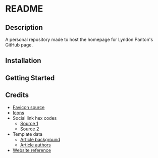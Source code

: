 # README

## Description

A personal repository made to host the homepage for Lyndon Panton's GitHub page.

## Installation

## Getting Started

## Credits

- [Favicon source](https://unsplash.com/photos/selective-focus-photography-of-hedgehog-on-ground-GXMr7BadXQo)
- [Icons](https://fontawesome.com/)
- Social link hex codes
  - [Source 1](https://usbrandcolors.com/youtube-colors/)
  - [Source 2](https://www.brandcolorcode.com/linkedin)
- Template data
  - [Article background](https://images.unsplash.com/photo-1719937206930-84afb0daf141)
  - [Article authors](https://www.sagersweb.com/projects/peoplelipsum/index.php)
- [Website reference](https://news.sky.com/uk)
